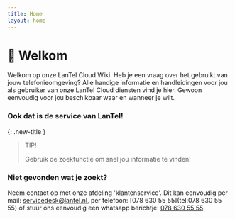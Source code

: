 ```yaml
---
title: Home
layout: home
---
```


# :wave: Welkom

Welkom op onze LanTel Cloud Wiki. Heb je een vraag over het gebruikt van jouw telefonieomgeving? Alle handige informatie en handleidingen voor jou als gebruiker van onze LanTel Cloud diensten vind je hier. Gewoon eenvoudig voor jou beschikbaar waar en wanneer je wilt. 

### Ook dat is de service van LanTel!

 
{: .new-title }
> TIP!
> 
> Gebruik de zoekfunctie om snel jou informatie te vinden!

### Niet gevonden wat je zoekt? 
Neem contact op met onze afdeling 'klantenservice'. Dit kan eenvoudig per mail: [servicedesk@lantel.nl](mailto:servicedesk@lantel.nl), per telefoon: [078 630 55 55](tel:078 630 55 55) of stuur ons eenvoudig een whatsapp berichtje: [078 630 55 55](https://wa.me/+31786305555).